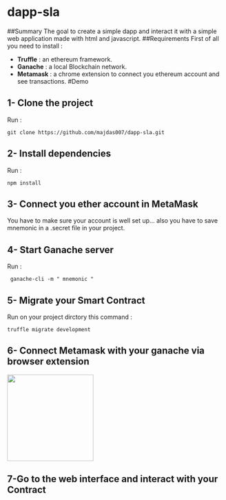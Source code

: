 # dapp-sla
##Summary
 The goal to create a simple dapp and interact it with a simple web application made with html and javascript.
##Requirements
 First of all you need to install :
 - **Truffle** : an ethereum framework.
 - **Ganache** : a local Blockchain network. 
 - **Metamask** :  a chrome extension to connect you ethereum account and see transactions.
#Demo
 
## 1- Clone the project
Run :
```
git clone https://github.com/majdas007/dapp-sla.git
```
## 2- Install dependencies
Run :
```
npm install
```
## 3- Connect you ether account in MetaMask
You have to make sure your account is well set up... also you have to save mnemonic in a .secret file in your project.
## 4- Start Ganache server
Run :
```
 ganache-cli -m " mnemonic " 
```
## 5- Migrate your Smart Contract
Run on your project dirctory this command : 
```
truffle migrate development 
```
## 6- Connect Metamask with your ganache via browser extension
  <img src="https://user-images.githubusercontent.com/7537712/54625709-06d33700-4a2d-11e9-8f3b-9ff621420a7e.png" align="center" height="200" width="200">
  
## 7-Go to the web interface and interact with your Contract   